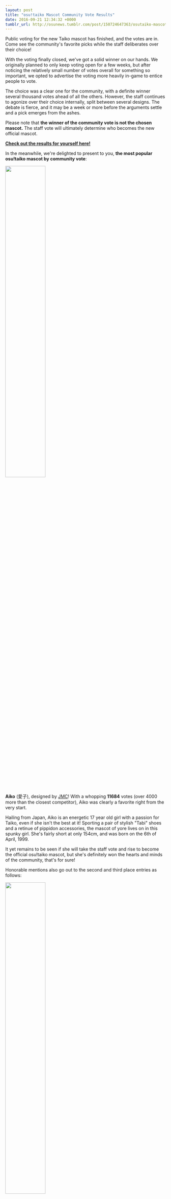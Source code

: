 ```yaml
---
layout: post
title: "osu!taiko Mascot Community Vote Results"
date: 2016-09-21 12:34:32 +0000
tumblr_url: http://osunews.tumblr.com/post/150724647363/osutaiko-mascot-community-vote-results
---
```


Public voting for the new Taiko mascot has finished, and the votes are in. Come see the community's favorite picks while the staff deliberates over their choice!

With the voting finally closed, we've got a solid winner on our hands. We originally planned to only keep voting open for a few weeks, but after noticing the relatively small number of votes overall for something so important, we opted to advertise the voting more heavily in-game to entice people to vote.

The choice was a clear one for the community, with a definite winner several thousand votes ahead of all the others. However, the staff continues to agonize over their choice internally, split between several designs. The debate is fierce, and it may be a week or more before the arguments settle and a pick emerges from the ashes.

Please note that **the winner of the community vote is not the chosen mascot.** The staff vote will ultimately determine who becomes the new official mascot.

**[Check out the results for yourself here!](https://osu.ppy.sh/community/contests/2)**

In the meanwhile, we're delighted to present to you, **the most popular osu!taiko mascot by community vote**:

<img src="https://assets.ppy.sh/contests/2/entries/26.jpg" width="50%" height="50%"/>

**Aiko** (愛子), designed by [JMC](https://osu.ppy.sh/users/774010)! With a whopping **11684** votes (over 4000 more than the closest competitor), Aiko was clearly a favorite right from the very start.

Hailing from Japan, Aiko is an energetic 17 year old girl with a passion for Taiko, even if she isn't the best at it! Sporting a pair of stylish "Tabi" shoes and a retinue of pippidon accessories, the mascot of yore lives on in this spunky girl. She's fairly short at only 154cm, and was born on the 6th of April, 1999.

It yet remains to be seen if she will take the staff vote and rise to become the official osu!taiko mascot, but she's definitely won the hearts and minds of the community, that's for sure!

Honorable mentions also go out to the second and third place entries as follows:

<img src="https://assets.ppy.sh/contests/2/entries/3.jpg" width="50%" height="50%"/>

**Alisa**, designed by [[ Glitch ]](https://osu.ppy.sh/users/%5B%20Glitch%20%5D). Sporting **7164** votes, Alisa came closer than anyone else to snatching the spotlight from Aiko with her more mature charms.

A cheerful and social 17 year old girl, Alisa has been playing Taiko ever since her early childhood. Fond of playing songs for others, she is very musically oriented, and when she's not sleeping or eating, she's playing Taiko, or playing retro video games for kicks!

<img src="https://assets.ppy.sh/contests/2/entries/13.jpg" width="50%" height="50%">

**Tama**, designed by long-time Taiko player [crystalsuicine](https://osu.ppy.sh/users/9974). Stealing the hearts of **4164** voters, Tama snuck barely into third place with her mischeavous grin.

One of the younger participants in the contest at only age 15 (or is she?), Tama has a huge passion for taiko drumming. And thunderstorms. And especially festivals, where she snatches up any takoyaki she can find. Always up for the challenge, Tama hides a particularly mysterious past behind her youthful demeanor. Are her horns real, or just for show?

We'd like to personally thank every entrant in the contest for their efforts - putting your work out for public scrutiny is no small feat indeed, and we had an excellent showing from so many people this time around.

If you've not seen the entries yourself yet, be sure to check them out over [at the community contest page](https://osu.ppy.sh/community/contests/2). Voting is closed, but you can still gander at all the submissions in their natural glory!

Keep your eyes peeled for the results of the staff vote in the coming weeks, as the fate of osu!'s future Taiko mascot hangs in the balance!

See you soon!

—Ephemeral
